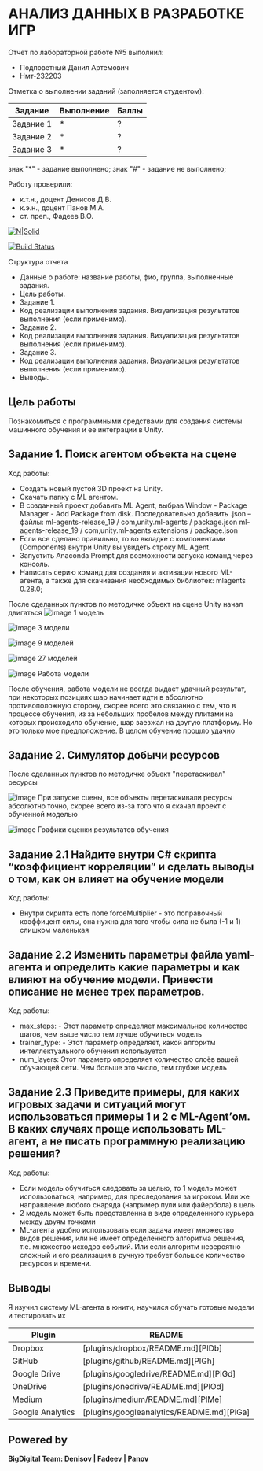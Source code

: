 # АНАЛИЗ ДАННЫХ В РАЗРАБОТКЕ ИГР
 Отчет по лабораторной работе №5 выполнил:
 - Подповетный Данил Артемович
 - Нмт-232203
 
 Отметка о выполнении заданий (заполняется студентом):
 
 | Задание | Выполнение | Баллы |
 | ------ | ------ | ------ |
 | Задание 1 | * | ? |
 | Задание 2 | * | ? |
 | Задание 3 | * | ? |
 
 знак "*" - задание выполнено; знак "#" - задание не выполнено;
 
 Работу проверили:
 - к.т.н., доцент Денисов Д.В.
 - к.э.н., доцент Панов М.А.
 - ст. преп., Фадеев В.О.
 
 [![N|Solid](https://cldup.com/dTxpPi9lDf.thumb.png)](https://nodesource.com/products/nsolid)
 
 [![Build Status](https://travis-ci.org/joemccann/dillinger.svg?branch=master)](https://travis-ci.org/joemccann/dillinger)
 
 Структура отчета
 
 - Данные о работе: название работы, фио, группа, выполненные задания.
 - Цель работы.
 - Задание 1.
 - Код реализации выполнения задания. Визуализация результатов выполнения (если применимо).
 - Задание 2.
 - Код реализации выполнения задания. Визуализация результатов выполнения (если применимо).
 - Задание 3.
 - Код реализации выполнения задания. Визуализация результатов выполнения (если применимо).
 - Выводы.


## Цель работы
Познакомиться с программными средствами для создания системы машинного обучения и ее интеграции в Unity.

## Задание 1. Поиск агентом объекта на сцене

Ход работы:
- Создать новый пустой 3D проект на Unity.
- Скачать папку с ML агентом. 
- В созданный проект добавить ML Agent, выбрав Window - Package Manager - Add Package from disk. Последовательно добавить .json – файлы:
    ml-agents-release_19 / com,unity.ml-agents / package.json
    ml-agents-release_19 / com,unity.ml-agents.extensions / package.json
- Если все сделано правильно, то во вкладке с компонентами (Components) внутри Unity вы увидеть строку ML Agent.
- Запустить Anaconda Prompt для возможности запуска команд через консоль.
- Написать серию команд для создания и активации нового ML-агента, а также для скачивания необходимых библиотек:
    mlagents 0.28.0;


После сделанных пунктов по методичке объект на сцене Unity начал двигаться
![image](https://github.com/user-attachments/assets/f35ed42a-d042-4611-a669-dd6092d62447)
1 модель

![image](https://github.com/user-attachments/assets/e3d4e075-2b2c-4021-a529-9a294c74fce4)
3 модели

![image](https://github.com/user-attachments/assets/162e864a-2d01-4ce7-bb77-e289dfa13447)
9 моделей

![image](https://github.com/user-attachments/assets/1dfb7803-80a9-4e59-a625-0c455bb2db7c)
27 моделей

![image](https://github.com/user-attachments/assets/7527a6b7-9d36-4b8e-9b3a-2e209bfe7f96)
Работа модели

После обучения, работа модели не всегда выдает удачный результат, при некоторых позициях шар начинает идти в абсолютно противоположную сторону, скорее всего это связанно с тем, что в процессе обучения, из за небольших пробелов между плитами на которых происходило обучение, шар заезжал на другую платформу. Но это только мое предположение. В целом обучение прошло удачно

## Задание 2. Симулятор добычи ресурсов
После сделанных пунктов по методичке объект "перетаскивал" ресурсы

![image](https://github.com/user-attachments/assets/8a893886-a4cc-47c1-bf9e-1022f84837c1)
При запуске сцены, все объекты перетаскивали ресурсы абсолютно точно, скорее всего из-за того что я скачал проект с обученной моделью


![image](https://github.com/user-attachments/assets/168191e0-f2fd-45a1-9dc2-e8ef6bbb4372)
Графики оценки результатов обучения

## Задание 2.1 Найдите внутри C# скрипта “коэффициент корреляции” и сделать выводы о том, как он влияет на обучение модели
Ход работы:
- Внутри скрипта есть поле forceMultiplier - это поправочный коэффицент силы, она нужна для того чтобы сила не была (-1 и 1) слишком маленькая 

## Задание 2.2 Изменить параметры файла yaml-агента и определить какие параметры и как влияют на обучение модели. Привести описание не менее трех параметров.
Ход работы:
- max_steps: - Этот параметр определяет максимальное количество шагов, чем выше число тем лучше обучиться модель
- trainer_type: -  Этот параметр определяет, какой алгоритм интеллектуального обучения используется
- num_layers: Этот параметр определяет количество слоёв вашей обучающей сети. Чем больше это число, тем глубже модель
  
## Задание 2.3 Приведите примеры, для каких игровых задачи и ситуаций могут использоваться примеры 1 и 2 с ML-Agent’ом. В каких случаях проще использовать ML-агент, а не писать программную реализацию решения?
Ход работы:
- Если модель обучиться следовать за целью, то 1 модель может использоваться, например, для преследования за игроком. Или же направление любого снаряда (например пули или файербола) в цель
- 2 модель может быть представленна в виде определенного курьера между двуям точками
- ML-агента удобно использовать если задача имеет множество видов решения, или не имеет определенного алгоритма решения, т.е. множество исходов событий. Или если алгоритм невероятно сложный и его реализация в ручную требует большое количество ресурсов и времени.

## Выводы
Я изучил систему ML-агента в юнити, научился обучать готовые модели и тестировать их

| Plugin | README |
| ------ | ------ |
| Dropbox | [plugins/dropbox/README.md][PlDb] |
| GitHub | [plugins/github/README.md][PlGh] |
| Google Drive | [plugins/googledrive/README.md][PlGd] |
| OneDrive | [plugins/onedrive/README.md][PlOd] |
| Medium | [plugins/medium/README.md][PlMe] |
| Google Analytics | [plugins/googleanalytics/README.md][PlGa] |

## Powered by

**BigDigital Team: Denisov | Fadeev | Panov**
